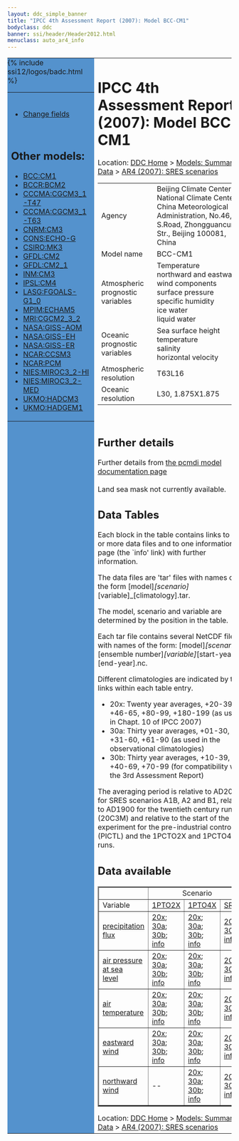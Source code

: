 ```yaml
---
layout: ddc_simple_banner
title: "IPCC 4th Assessment Report (2007): Model BCC-CM1"
bodyclass: ddc
banner: ssi/header/Header2012.html
menuclass: auto_ar4_info
---
```



<table width="100%" border="0" cellspacing="0" cellpadding="0" style="border-collapse: collapse;">
<tr style="margin:0;padding:0;border:0;">
<td style="margin:0;padding:0;border:0;height:1pt;width:150pt;background:#5492CD;" valign="top" >

<div id="lh-col2" class="auto_ar4_info">
<table class="menumain" bgcolor="#5492CD" cellspacing="0" width="100%" border="0">
<tr><td>

<br/>
<ul><li><a href="model-BCC-CM1-change.html">Change fields</a></li></ul><br/>

<h2> Other models:</h2>
<ul>
<li><a href="model-BCC-CM1.html">BCC:CM1</a></li>
<li><a href="model-BCCR-BCM2.html">BCCR:BCM2</a></li>
<li><a href="model-CCCMA-CGCM3_1-T47.html">CCCMA:CGCM3_1-T47</a></li>
<li><a href="model-CCCMA-CGCM3_1-T63.html">CCCMA:CGCM3_1-T63</a></li>
<li><a href="model-CNRM-CM3.html">CNRM:CM3</a></li>
<li><a href="model-CONS-ECHO-G.html">CONS:ECHO-G</a></li>
<li><a href="model-CSIRO-MK3.html">CSIRO:MK3</a></li>
<li><a href="model-GFDL-CM2.html">GFDL:CM2</a></li>
<li><a href="model-GFDL-CM2_1.html">GFDL:CM2_1</a></li>
<li><a href="model-INM-CM3.html">INM:CM3</a></li>
<li><a href="model-IPSL-CM4.html">IPSL:CM4</a></li>
<li><a href="model-LASG-FGOALS-G1_0.html">LASG:FGOALS-G1_0</a></li>
<li><a href="model-MPIM-ECHAM5.html">MPIM:ECHAM5</a></li>
<li><a href="model-MRI-CGCM2_3_2.html">MRI:CGCM2_3_2</a></li>
<li><a href="model-NASA-GISS-AOM.html">NASA:GISS-AOM</a></li>
<li><a href="model-NASA-GISS-EH.html">NASA:GISS-EH</a></li>
<li><a href="model-NASA-GISS-ER.html">NASA:GISS-ER</a></li>
<li><a href="model-NCAR-CCSM3.html">NCAR:CCSM3</a></li>
<li><a href="model-NCAR-PCM.html">NCAR:PCM</a></li>
<li><a href="model-NIES-MIROC3_2-HI.html">NIES:MIROC3_2-HI</a></li>
<li><a href="model-NIES-MIROC3_2-MED.html">NIES:MIROC3_2-MED</a></li>
<li><a href="model-UKMO-HADCM3.html">UKMO:HADCM3</a></li>
<li><a href="model-UKMO-HADGEM1.html">UKMO:HADGEM1</a></li>
</ul>

</td></tr> 
{% include ssi12/logos/badc.html %}
</table>
</div>
</td>
<td><h1>IPCC 4th Assessment Report (2007): Model BCC-CM1</h1>

<!-- Breadcrumb1 -->
<div id="breadcrumb1" align="left">
Location: <a href="/index.html">DDC Home</a> > <a href="/sim/gcm_clim/">Models: Summary Data</a>
> <a href="/sim/gcm_clim/SRES_AR4/index.html">AR4 (2007): SRES scenarios</a>
</div>
<!-- End of Breadcrumb1 --><table class="meta-data-table">
<tr>
     <td class="meta-table-col1">Agency</td><td> Beijing Climate Center, National Climate Center, China Meteorological Administration, No.46, S.Road, Zhongguancun Str., Beijing 100081, China</td>
</tr>
<tr>
     <td class="meta-table-col1">Model name</td><td> BCC-CM1</td>
</tr>
<tr>
     <td class="meta-table-col1">Atmospheric prognostic variables</td><td> Temperature<br/>
 northward and eastward wind components<br/>
 surface pressure<br/>
 specific humidity<br/>
 ice water<br/>
 liquid water</td>
</tr>
<tr>
     <td class="meta-table-col1">Oceanic prognostic variables</td><td> Sea surface height<br/>
 temperature<br/>
 salinity<br/>
 horizontal velocity</td>
</tr>
<tr>
     <td class="meta-table-col1">Atmospheric resolution</td><td> T63L16</td>
</tr>
<tr>
     <td class="meta-table-col1">Oceanic resolution</td><td> L30, 1.875X1.875</td>
</tr>
</table>
<br/>
<h2>Further details</h2>
    Further details from <a href="http://www-pcmdi.llnl.gov/ipcc/model_documentation/ipcc_model_documentation.php">
          the pcmdi model documentation page</a>
<br/>
<br/>Land sea mask not currently available.<br/>
<h2> Data Tables</h2>

Each block in the table contains links to one or more data files and
to one information page (the `info' link) with further information.
<p/>

The data files are 'tar' files with names of the form
[model]_[scenario]_[variable]_[climatology].tar.
<p/>

The model, scenario and variable are determined by the position in
the table.
<p/>

Each tar file contains several NetCDF files with names of the form:
[model]_[scenario]_[ensemble number]_[variable]_[start-year]-[end-year].nc.
<p/>

Different climatologies are indicated by the links within each table entry.
<ul>
<li>20x: Twenty year averages, +20-39, +46-65, +80-99, +180-199 (as used in Chapt. 10 of IPCC 2007)</li>
<li>30a: Thirty year averages, +01-30, +31-60, +61-90 (as used in the observational climatologies)</li>
<li>30b: Thirty year averages, +10-39, +40-69, +70-99 (for compatibility with the 3rd Assessment Report)</li>
</ul>
The averaging period is relative to AD2000 for SRES scenarios A1B, A2 and B1,
relative to AD1900 for the twentieth century run (20C3M) and relative to the
start of the experiment for the pre-industrial control (PICTL) and the
1PCTO2X and 1PCTO4X runs.
<p/>

<h2>Data available</h2>

<table class="data-table"  border="2">
<tr><td></td>
<td colspan="3" align="center">Scenario</td>
</tr>
<tr><td>Variable</td>
      <td><a href="scenario-1PTO2X.html">1PTO2X</a></td>
      <td><a href="scenario-1PTO4X.html">1PTO4X</a></td>
      <td><a href="scenario-SRB1.html">SRB1</a></td>
</tr>
<tr><td class="data-table-col1"><a href="var-precipitation_flux.html">precipitation flux</a></td>
      <td class="data-table-item">
      <a href="/cgi-bin/downl/ar4_nc/pr/BCCM1_1PTO2X_pr_oc20x.tar">20x</a>;
      <a href="/cgi-bin/downl/ar4_nc/pr/BCCM1_1PTO2X_pr_oc30a.tar">30a</a>;
      <a href="/cgi-bin/downl/ar4_nc/pr/BCCM1_1PTO2X_pr_oc30b.tar">30b</a>;
      <a href="/ar4/info/BCC-CM1_1PTO2X_pr.html">info</a></td>
      <td class="data-table-item">
      <a href="/cgi-bin/downl/ar4_nc/pr/BCCM1_1PTO4X_pr_oc20x.tar">20x</a>;
      <a href="/cgi-bin/downl/ar4_nc/pr/BCCM1_1PTO4X_pr_oc30a.tar">30a</a>;
      <a href="/cgi-bin/downl/ar4_nc/pr/BCCM1_1PTO4X_pr_oc30b.tar">30b</a>;
      <a href="/ar4/info/BCC-CM1_1PTO4X_pr.html">info</a></td>
      <td class="data-table-item">
      <a href="/cgi-bin/downl/ar4_nc/pr/BCCM1_SRB1_pr_c20x.tar">20x</a>;
      <a href="/cgi-bin/downl/ar4_nc/pr/BCCM1_SRB1_pr_c30b.tar">30b</a>;
      <a href="/ar4/info/BCC-CM1_SRB1_pr.html">info</a></td>
</tr>
<tr><td class="data-table-col1"><a href="var-air_pressure_at_sea_level.html">air pressure at sea<br/> level</a></td>
      <td class="data-table-item">
      <a href="/cgi-bin/downl/ar4_nc/psl/BCCM1_1PTO2X_psl_oc20x.tar">20x</a>;
      <a href="/cgi-bin/downl/ar4_nc/psl/BCCM1_1PTO2X_psl_oc30a.tar">30a</a>;
      <a href="/cgi-bin/downl/ar4_nc/psl/BCCM1_1PTO2X_psl_oc30b.tar">30b</a>;
      <a href="/ar4/info/BCC-CM1_1PTO2X_psl.html">info</a></td>
      <td class="data-table-item">
      <a href="/cgi-bin/downl/ar4_nc/psl/BCCM1_1PTO4X_psl_oc20x.tar">20x</a>;
      <a href="/cgi-bin/downl/ar4_nc/psl/BCCM1_1PTO4X_psl_oc30a.tar">30a</a>;
      <a href="/cgi-bin/downl/ar4_nc/psl/BCCM1_1PTO4X_psl_oc30b.tar">30b</a>;
      <a href="/ar4/info/BCC-CM1_1PTO4X_psl.html">info</a></td>
      <td class="data-table-item">
      <a href="/cgi-bin/downl/ar4_nc/psl/BCCM1_SRB1_psl_c20x.tar">20x</a>;
      <a href="/cgi-bin/downl/ar4_nc/psl/BCCM1_SRB1_psl_c30b.tar">30b</a>;
      <a href="/ar4/info/BCC-CM1_SRB1_psl.html">info</a></td>
</tr>
<tr><td class="data-table-col1"><a href="var-air_temperature.html">air temperature</a></td>
      <td class="data-table-item">
      <a href="/cgi-bin/downl/ar4_nc/tas/BCCM1_1PTO2X_tas_oc20x.tar">20x</a>;
      <a href="/cgi-bin/downl/ar4_nc/tas/BCCM1_1PTO2X_tas_oc30a.tar">30a</a>;
      <a href="/cgi-bin/downl/ar4_nc/tas/BCCM1_1PTO2X_tas_oc30b.tar">30b</a>;
      <a href="/ar4/info/BCC-CM1_1PTO2X_tas.html">info</a></td>
      <td class="data-table-item">
      <a href="/cgi-bin/downl/ar4_nc/tas/BCCM1_1PTO4X_tas_oc20x.tar">20x</a>;
      <a href="/cgi-bin/downl/ar4_nc/tas/BCCM1_1PTO4X_tas_oc30a.tar">30a</a>;
      <a href="/cgi-bin/downl/ar4_nc/tas/BCCM1_1PTO4X_tas_oc30b.tar">30b</a>;
      <a href="/ar4/info/BCC-CM1_1PTO4X_tas.html">info</a></td>
      <td class="data-table-item">
      <a href="/cgi-bin/downl/ar4_nc/tas/BCCM1_SRB1_tas_c20x.tar">20x</a>;
      <a href="/cgi-bin/downl/ar4_nc/tas/BCCM1_SRB1_tas_c30b.tar">30b</a>;
      <a href="/ar4/info/BCC-CM1_SRB1_tas.html">info</a></td>
</tr>
<tr><td class="data-table-col1"><a href="var-eastward_wind.html">eastward wind</a></td>
      <td class="data-table-item">
      <a href="/cgi-bin/downl/ar4_nc/uas/BCCM1_1PTO2X_uas_oc20x.tar">20x</a>;
      <a href="/cgi-bin/downl/ar4_nc/uas/BCCM1_1PTO2X_uas_oc30a.tar">30a</a>;
      <a href="/cgi-bin/downl/ar4_nc/uas/BCCM1_1PTO2X_uas_oc30b.tar">30b</a>;
      <a href="/ar4/info/BCC-CM1_1PTO2X_uas.html">info</a></td>
      <td class="data-table-item">
      <a href="/cgi-bin/downl/ar4_nc/uas/BCCM1_1PTO4X_uas_oc20x.tar">20x</a>;
      <a href="/cgi-bin/downl/ar4_nc/uas/BCCM1_1PTO4X_uas_oc30a.tar">30a</a>;
      <a href="/cgi-bin/downl/ar4_nc/uas/BCCM1_1PTO4X_uas_oc30b.tar">30b</a>;
      <a href="/ar4/info/BCC-CM1_1PTO4X_uas.html">info</a></td>
      <td class="data-table-item">
      <a href="/cgi-bin/downl/ar4_nc/uas/BCCM1_SRB1_uas_c20x.tar">20x</a>;
      <a href="/cgi-bin/downl/ar4_nc/uas/BCCM1_SRB1_uas_c30b.tar">30b</a>;
      <a href="/ar4/info/BCC-CM1_SRB1_uas.html">info</a></td>
</tr>
<tr><td class="data-table-col1"><a href="var-northward_wind.html">northward wind</a></td>
      <td class="data-table-empty">--</td>
      <td class="data-table-item">
      <a href="/cgi-bin/downl/ar4_nc/vas/BCCM1_1PTO4X_vas_oc20x.tar">20x</a>;
      <a href="/cgi-bin/downl/ar4_nc/vas/BCCM1_1PTO4X_vas_oc30a.tar">30a</a>;
      <a href="/cgi-bin/downl/ar4_nc/vas/BCCM1_1PTO4X_vas_oc30b.tar">30b</a>;
      <a href="/ar4/info/BCC-CM1_1PTO4X_vas.html">info</a></td>
      <td class="data-table-item">
      <a href="/cgi-bin/downl/ar4_nc/vas/BCCM1_SRB1_vas_c20x.tar">20x</a>;
      <a href="/cgi-bin/downl/ar4_nc/vas/BCCM1_SRB1_vas_c30b.tar">30b</a>;
      <a href="/ar4/info/BCC-CM1_SRB1_vas.html">info</a></td>
</tr>
</table>
</div>
<!-- Breadcrumb2 -->
<div id="breadcrumb2" align="left">
Location: <a href="/index.html">DDC Home</a> > <a href="/sim/gcm_clim/">Models: Summary Data</a>
> <a href="/sim/gcm_clim/SRES_AR4/index.html">AR4 (2007): SRES scenarios</a>
</div>
<!-- End of Breadcrumb2 --></td></tr></table>
